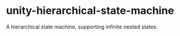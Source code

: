 # unity-hierarchical-state-machine
A hierarchical state machine, supporting infinite nested states. 
